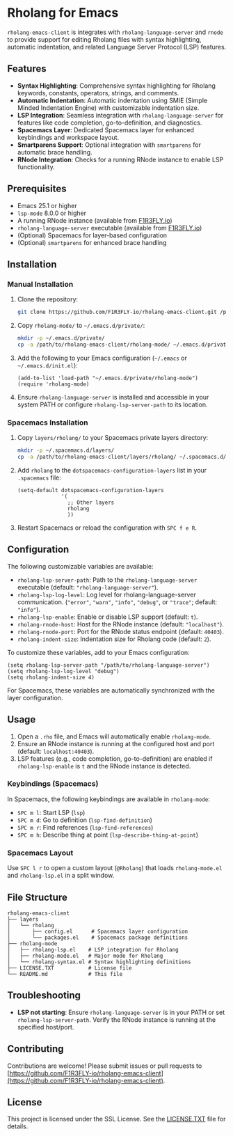 # Rholang for Emacs

`rholang-emacs-client` is integrates with `rholang-language-server` and `rnode` to provide support for editing Rholang files with syntax highlighting, automatic indentation, and related Language Server Protocol (LSP) features.

## Features

- **Syntax Highlighting**: Comprehensive syntax highlighting for Rholang keywords, constants, operators, strings, and comments.
- **Automatic Indentation**: Automatic indentation using SMIE (Simple Minded Indentation Engine) with customizable indentation size.
- **LSP Integration**: Seamless integration with `rholang-language-server` for features like code completion, go-to-definition, and diagnostics.
- **Spacemacs Layer**: Dedicated Spacemacs layer for enhanced keybindings and workspace layout.
- **Smartparens Support**: Optional integration with `smartparens` for automatic brace handling.
- **RNode Integration**: Checks for a running RNode instance to enable LSP functionality.

## Prerequisites

- Emacs 25.1 or higher
- `lsp-mode` 8.0.0 or higher
- A running RNode instance (available from [F1R3FLY.io](https://github.com/F1R3FLY-io/f1r3fly))
- `rholang-language-server` executable (available from [F1R3FLY.io](https://github.com/F1R3FLY-io/rholang-language-server))
- (Optional) Spacemacs for layer-based configuration
- (Optional) `smartparens` for enhanced brace handling

## Installation

### Manual Installation

1. Clone the repository:

   ```bash
   git clone https://github.com/F1R3FLY-io/rholang-emacs-client.git /path/to/rholang-emacs-client
   ```

2. Copy `rholang-mode/` to `~/.emacs.d/private/`:

   ```bash
   mkdir -p ~/.emacs.d/private/
   cp -a /path/to/rholang-emacs-client/rholang-mode/ ~/.emacs.d/private/
   ```

3. Add the following to your Emacs configuration (`~/.emacs` or `~/.emacs.d/init.el`):

   ```emacs-lisp
   (add-to-list 'load-path "~/.emacs.d/private/rholang-mode")
   (require 'rholang-mode)
   ```

3. Ensure `rholang-language-server` is installed and accessible in your system PATH or configure `rholang-lsp-server-path` to its location.

### Spacemacs Installation

1. Copy `layers/rholang/` to your Spacemacs private layers directory:

   ```bash
   mkdir -p ~/.spacemacs.d/layers/
   cp -a /path/to/rholang-emacs-client/layers/rholang/ ~/.spacemacs.d/layers/
   ```

2. Add `rholang` to the `dotspacemacs-configuration-layers` list in your `.spacemacs` file:

   ```emacs-lisp
   (setq-default dotspacemacs-configuration-layers
                 '(
                   ;; Other layers
                   rholang
                   ))
   ```

3. Restart Spacemacs or reload the configuration with `SPC f e R`.

## Configuration

The following customizable variables are available:

- `rholang-lsp-server-path`: Path to the `rholang-language-server` executable (default: `"rholang-language-server"`).
- `rholang-lsp-log-level`: Log level for rholang-language-server communication. (`"error"`, `"warn"`, `"info"`, `"debug"`, or `"trace"`; default: `"info"`).
- `rholang-lsp-enable`: Enable or disable LSP support (default: `t`).
- `rholang-rnode-host`: Host for the RNode instance (default: `"localhost"`).
- `rholang-rnode-port`: Port for the RNode status endpoint (default: `40403`).
- `rholang-indent-size`: Indentation size for Rholang code (default: `2`).

To customize these variables, add to your Emacs configuration:

```emacs-lisp
(setq rholang-lsp-server-path "/path/to/rholang-language-server")
(setq rholang-lsp-log-level "debug")
(setq rholang-indent-size 4)
```

For Spacemacs, these variables are automatically synchronized with the layer configuration.

## Usage

1. Open a `.rho` file, and Emacs will automatically enable `rholang-mode`.
2. Ensure an RNode instance is running at the configured host and port (default: `localhost:40403`).
3. LSP features (e.g., code completion, go-to-definition) are enabled if `rholang-lsp-enable` is `t` and the RNode instance is detected.

### Keybindings (Spacemacs)

In Spacemacs, the following keybindings are available in `rholang-mode`:

- `SPC m l`: Start LSP (`lsp`)
- `SPC m d`: Go to definition (`lsp-find-definition`)
- `SPC m r`: Find references (`lsp-find-references`)
- `SPC m h`: Describe thing at point (`lsp-describe-thing-at-point`)

### Spacemacs Layout

Use `SPC l r` to open a custom layout (`@Rholang`) that loads `rholang-mode.el` and `rholang-lsp.el` in a split window.

## File Structure

```
rholang-emacs-client
├── layers
│   └── rholang
│       ├── config.el      # Spacemacs layer configuration
│       └── packages.el    # Spacemacs package definitions
├── rholang-mode
│   ├── rholang-lsp.el    # LSP integration for Rholang
│   ├── rholang-mode.el   # Major mode for Rholang
│   └── rholang-syntax.el # Syntax highlighting definitions
├── LICENSE.TXT           # License file
└── README.md             # This file
```

## Troubleshooting

- **LSP not starting**: Ensure `rholang-language-server` is in your PATH or set `rholang-lsp-server-path`. Verify the RNode instance is running at the specified host/port.

## Contributing

Contributions are welcome! Please submit issues or pull requests to [https://github.com/F1R3FLY-io/rholang-emacs-client](https://github.com/F1R3FLY-io/rholang-emacs-client).

## License

This project is licensed under the SSL License. See the [LICENSE.TXT](LICENSE.TXT) file for details.
